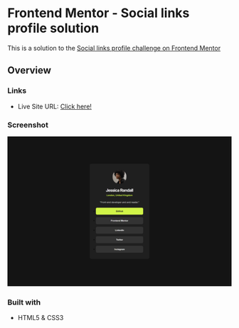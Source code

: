 # Frontend Mentor - Social links profile solution

This is a solution to the [Social links profile challenge on Frontend Mentor](https://www.frontendmentor.io/challenges/social-links-profile-UG32l9m6dQ) 

## Overview

### Links

- Live Site URL: [Click here!](https://social-links-profile-jj.netlify.app/)

### Screenshot

![](./design/screenshot.png)

### Built with

- HTML5 & CSS3